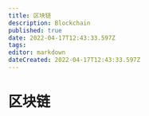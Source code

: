 ```yaml
---
title: 区块链
description: Blockchain
published: true
date: 2022-04-17T12:43:33.597Z
tags: 
editor: markdown
dateCreated: 2022-04-17T12:43:33.597Z
---
```


# 区块链
